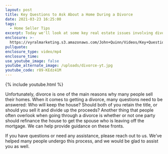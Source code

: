```yaml
---
layout: post
title: Key Questions to Ask About a Home During a Divorce
date: 2021-03-23 16:25:00
tags:
  - Home Seller Tips
excerpt: Today we'll look at some key real estate issues involving divorce.
enclosure: >-
  https://vyralmarketing.s3.amazonaws.com/John+Quinn/Videos/Key+Questions+to+Ask+About+a+Home+During+a+Divorce.mp4
pullquote:
enclosure_type: video/mp4
enclosure_time:
use_youtube_image: false
youtube_alternate_image: /uploads/divorce-yt.jpg
youtube_code: r89-KEdz41M
---
```

{% include youtube.html %}

Unfortunately, divorce is one of the main reasons why many people sell their homes. When it comes to getting a divorce, many questions need to be answered: Who will keep the house? Should both of you retain the title, or should you sell it and divide up the proceeds? Another thing that people often overlook when going through a divorce is whether or not one party should refinance the house to get the spouse who is leaving off the mortgage. We can help provide guidance on these fronts.

If you have questions or need any assistance, please reach out to us. We’ve helped many people undergo this process, and we would be glad to assist you as well.
